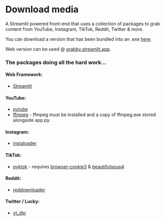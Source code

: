 # Download media

A Streamlit powered front-end that uses a collection of packages to grab content from YouTube, Instagram, TikTok, Reddit, Twitter & more.

You can download a version that has been bundled into an .exe [here](https://drive.google.com/file/d/1wpsyToNvN1-ouWkjOJ3J2fXI4GDANhT0/view?usp=sharing).

Web version can be used @ [grabby.streamlit.app](https://grabby.streamlit.app/).

### The packages doing all the hard work...

#### Web Framework:
- [Streamlit](https://streamlit.io/)

#### YouTube:
- [pytube](https://pytube.io/)
- [ffmpeg](https://github.com/FFmpeg/FFmpeg) - ffmpeg must be installed and a copy of ffmpeg.exe stored alongside app.py.

#### Instagram:
- [instaloader](https://instaloader.github.io/)

#### TikTok:
- [pyktok](https://github.com/dfreelon/pyktok) - requires [browser-cookie3](https://github.com/borisbabic/browser_cookie3) & [beautifulsoup4](https://www.crummy.com/software/BeautifulSoup/bs4/doc/)

#### Reddit:
- [reddownloader](https://github.com/JackhammerYT/RedDownloader)

#### Twitter / Lucky:
- [yt_dlp](https://github.com/yt-dlp/yt-dlp)
